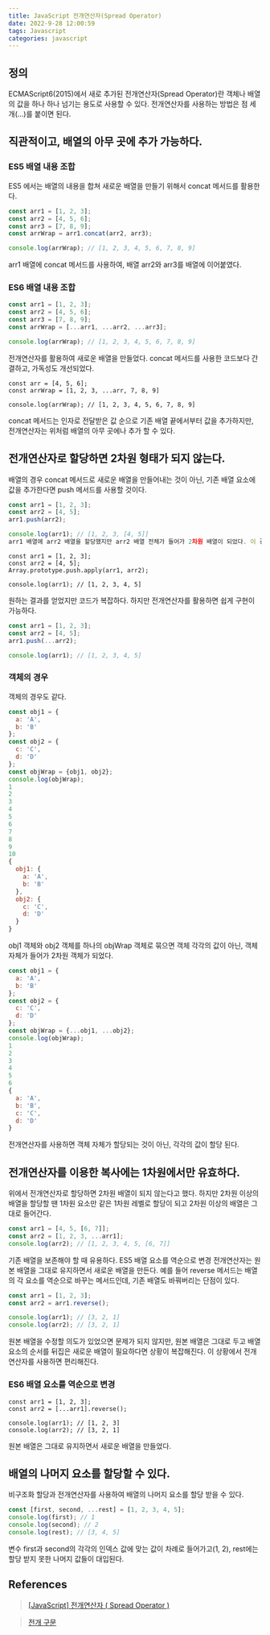 ```yaml
---
title: JavaScript 전개연산자(Spread Operator)
date: 2022-9-28 12:00:59
tags: Javascript
categories: javascript
---
```


## 정의

ECMAScript6(2015)에서 새로 추가된 전개연산자(Spread Operator)란 객체나 배열의 값을 하나 하나 넘기는 용도로 사용할 수 있다. 전개연산자를 사용하는 방법은 점 세개(...)를 붙이면 된다.

## 직관적이고, 배열의 아무 곳에 추가 가능하다.

### ES5 배열 내용 조합

ES5 에서는 배열의 내용을 합쳐 새로운 배열을 만들기 위해서 concat 메서드를 활용한다.

```javascript
const arr1 = [1, 2, 3];
const arr2 = [4, 5, 6];
const arr3 = [7, 8, 9];
const arrWrap = arr1.concat(arr2, arr3);

console.log(arrWrap); // [1, 2, 3, 4, 5, 6, 7, 8, 9]
```

arr1 배열에 concat 메서드를 사용하여, 배열 arr2와 arr3를 배열에 이어붙였다.

### ES6 배열 내용 조합

```javascript
const arr1 = [1, 2, 3];
const arr2 = [4, 5, 6];
const arr3 = [7, 8, 9];
const arrWrap = [...arr1, ...arr2, ...arr3];

console.log(arrWrap); // [1, 2, 3, 4, 5, 6, 7, 8, 9]
```

전개연산자를 활용하여 새로운 배열을 만들었다. concat 메서드를 사용한 코드보다 간결하고, 가독성도 개선되었다.

```javaascript
const arr = [4, 5, 6];
const arrWrap = [1, 2, 3, ...arr, 7, 8, 9]

console.log(arrWrap); // [1, 2, 3, 4, 5, 6, 7, 8, 9]
```

concat 메서드는 인자로 전달받은 값 순으로 기존 배열 끝에서부터 값을 추가하지만, 전개연산자는 위처럼 배열의 아무 곳에나 추가 할 수 있다.

## 전개연산자로 할당하면 2차원 형태가 되지 않는다.

배열의 경우
concat 메서드로 새로운 배열을 만들어내는 것이 아닌, 기존 배열 요소에 값을 추가한다면 push 메서드를 사용할 것이다.

```javascript
const arr1 = [1, 2, 3];
const arr2 = [4, 5];
arr1.push(arr2);

console.log(arr1); // [1, 2, 3, [4, 5]]
arr1 배열에 arr2 배열을 할당했지만 arr2 배열 전체가 들어가 2차원 배열이 되었다. 이 경우 기존 자바스크립트에서는 배열 객체의 프로토타입 매서드인 push.apply를 사용해야 한다.
```

```javacript
const arr1 = [1, 2, 3];
const arr2 = [4, 5];
Array.prototype.push.apply(arr1, arr2);

console.log(arr1); // [1, 2, 3, 4, 5]
```

원하는 결과를 얻었지만 코드가 복잡하다. 하지만 전개연산자를 활용하면 쉽게 구현이 가능하다.

```javascript
const arr1 = [1, 2, 3];
const arr2 = [4, 5];
arr1.push(...arr2);

console.log(arr1); // [1, 2, 3, 4, 5]
```

### 객체의 경우

객체의 경우도 같다.

```javascript
const obj1 = {
  a: 'A',
  b: 'B'
};
const obj2 = {
  c: 'C',
  d: 'D'
};
const objWrap = {obj1, obj2};
console.log(objWrap);
1
2
3
4
5
6
7
8
9
10
{
  obj1: {
    a: 'A',
    b: 'B'
  },
  obj2: {
    c: 'C',
    d: 'D'
  }
}
```

obj1 객체와 obj2 객체를 하나의 objWrap 객체로 묶으면 객체 각각의 값이 아닌, 객체 자체가 들어가 2차원 객체가 되었다.

```javascript
const obj1 = {
  a: 'A',
  b: 'B'
};
const obj2 = {
  c: 'C',
  d: 'D'
};
const objWrap = {...obj1, ...obj2};
console.log(objWrap);
1
2
3
4
5
6
{
  a: 'A',
  b: 'B',
  c: 'C',
  d: 'D'
}
```

전개연산자를 사용하면 객체 자체가 할당되는 것이 아닌, 각각의 값이 할당 된다.

## 전개연산자를 이용한 복사에는 1차원에서만 유효하다.

위에서 전개연산자로 할당하면 2차원 배열이 되지 않는다고 했다. 하지만 2차원 이상의 배열을 할당할 땐 1차원 요소만 같은 1차원 레벨로 할당이 되고 2차원 이상의 배열은 그대로 들어간다.

```javascript
const arr1 = [4, 5, [6, 7]];
const arr2 = [1, 2, 3, ...arr1];
console.log(arr2); // [1, 2, 3, 4, 5, [6, 7]]
```

기존 배열을 보존해야 할 때 유용하다.
ES5 배열 요소를 역순으로 변경
전개연산자는 원본 배열을 그대로 유지하면서 새로운 배열을 만든다. 예를 들어 reverse 메서드는 배열의 각 요소를 역순으로 바꾸는 메서드인데, 기존 배열도 바꿔버리는 단점이 있다.

```javascript
const arr1 = [1, 2, 3];
const arr2 = arr1.reverse();

console.log(arr1); // [3, 2, 1]
console.log(arr2); // [3, 2, 1]
```

원본 배열을 수정할 의도가 있었으면 문제가 되지 않지만, 원본 배열은 그대로 두고 배열 요소의 순서를 뒤집은 새로운 배열이 필요하다면 상황이 복잡해진다. 이 상황에서 전개연산자를 사용하면 편리해진다.

### ES6 배열 요소를 역순으로 변경

```javacript
const arr1 = [1, 2, 3];
const arr2 = [...arr1].reverse();

console.log(arr1); // [1, 2, 3]
console.log(arr2); // [3, 2, 1]
```

원본 배열은 그대로 유지하면서 새로운 배열을 만들었다.

## 배열의 나머지 요소를 할당할 수 있다.

비구조화 할당과 전개연산자를 사용하여 배열의 나머지 요소를 할당 받을 수 있다.

```javascript
const [first, second, ...rest] = [1, 2, 3, 4, 5];
console.log(first); // 1
console.log(second); // 2
console.log(rest); // [3, 4, 5]
```

변수 first과 second의 각각의 인덱스 값에 맞는 값이 차례로 들어가고(1, 2), rest에는 할당 받지 못한 나머지 값들이 대입된다.

## References

> [[JavaScript] 전개연산자 ( Spread Operator )](https://blog.naver.com/zoz0312/221622159150)

> [전개 구문](https://developer.mozilla.org/ko/docs/Web/JavaScript/Reference/Operators/Spread_syntax)
